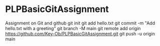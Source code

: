 # PLPBasicGitAssignment
Assignment on Git and github
git init
git add hello.txt
git commit -m "Add hello.txt with a greeting"
git branch -M main
git remote add origin https://github.com/Key-Ob/PLPBasicGitAssignment.git
git push -u origin main
